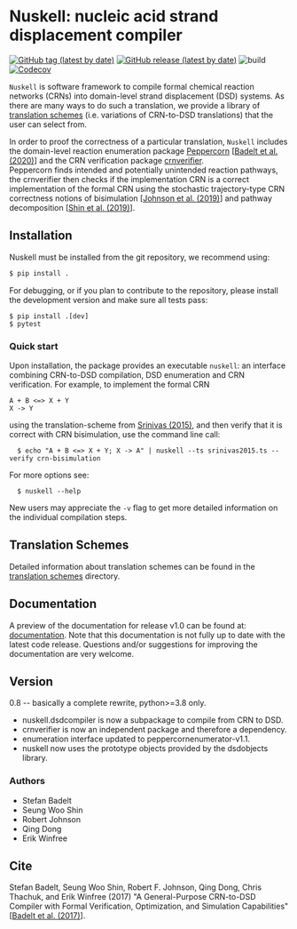 # Nuskell: nucleic acid strand displacement compiler

[![GitHub tag (latest by date)](https://img.shields.io/github/v/tag/DNA-and-Natural-Algorithms-Group/nuskell)](https://github.com/DNA-and-Natural-Algorithms-Group/nuskell/tags)
[![GitHub release (latest by date)](https://img.shields.io/github/v/release/DNA-and-Natural-Algorithms-Group/nuskell?include_prereleases)](https://github.com/DNA-and-Natural-Algorithms-Group/nuskell/releases)
![build](https://github.com/DNA-and-Natural-Algorithms-Group/nuskell/actions/workflows/python-package.yml/badge.svg)
[![Codecov](https://img.shields.io/codecov/c/github/dna-and-natural-algorithms-group/nuskell)](https://codecov.io/gh/dna-and-natural-algorithms-group/nuskell)

``Nuskell`` is software framework to compile formal chemical reaction networks
(CRNs) into domain-level strand displacement (DSD) systems.  As there are many
ways to do such a translation, we provide a library of [translation schemes]
(i.e. variations of CRN-to-DSD translations) that the user can select from. 

In order to proof the correctness of a particular translation,
``Nuskell`` includes the domain-level reaction enumeration package
[Peppercorn][] [[Badelt et al. (2020)]] and the CRN verification package
[crnverifier][].  
Peppercorn finds intended and potentially unintended reaction pathways, the
crnverifier then checks if the implementation CRN is a correct implementation
of the formal CRN using the stochastic trajectory-type CRN correctness notions
of bisimulation [[Johnson et al. (2019)]] and pathway decomposition 
[[Shin et al.  (2019)]].

## Installation
Nuskell must be installed from the git repository, we recommend using:
```bash
$ pip install .
```

For debugging, or if you plan to contribute to the repository, please install
the development version and make sure all tests pass:
``` 
$ pip install .[dev]
$ pytest 
```

### Quick start
Upon installation, the package provides an executable `nuskell`: an interface
combining CRN-to-DSD compilation, DSD enumeration and CRN verification.  For
example, to implement the formal CRN
```
A + B <=> X + Y
X -> Y
```
using the translation-scheme from [Srinivas (2015)], and then verify that
it is correct with CRN bisimulation, use the command line call:
```
  $ echo "A + B <=> X + Y; X -> A" | nuskell --ts srinivas2015.ts --verify crn-bisimulation
```

For more options see:
```
  $ nuskell --help
```
New users may appreciate the `-v` flag to get more detailed information on the individual 
compilation steps.

## Translation Schemes
Detailed information about translation schemes can be found in the [translation
schemes] directory.
 
## Documentation
A preview of the documentation for release v1.0 can be found at:
[documentation].  Note that this documentation is not fully up to date with the
latest code release. Questions and/or suggestions for improving the
documentation are very welcome.

## Version
0.8 -- basically a complete rewrite, python>=3.8 only.
  * nuskell.dsdcompiler is now a subpackage to compile from CRN to DSD.
  * crnverifier is now an independent package and therefore a dependency.
  * enumeration interface updated to peppercornenumerator-v1.1.
  * nuskell now uses the prototype objects provided by the dsdobjects library.

### Authors
  - Stefan Badelt
  - Seung Woo Shin
  - Robert Johnson
  - Qing Dong
  - Erik Winfree

## Cite
Stefan Badelt, Seung Woo Shin, Robert F. Johnson, Qing Dong, Chris Thachuk, and Erik Winfree (2017)
"A General-Purpose CRN-to-DSD Compiler with Formal Verification, Optimization, and Simulation Capabilities"
[[Badelt et al. (2017)]].

[//]: References
[Peppercorn]: <https://github.com/DNA-and-Natural-Algorithms-Group/peppercornenumerator>
[crnverifier]: <https://github.com/DNA-and-Natural-Algorithms-Group/crnverifier>
[translation schemes]: <https://github.com/DNA-and-Natural-Algorithms-Group/nuskell/tree/master/nuskell/dsdcompiler/schemes>
[Srinivas (2015)]: <https://github.com/DNA-and-Natural-Algorithms-Group/nuskell/tree/master/nuskell/dsdcompiler/schemes/literature/srinivas2015.ts>
[Badelt et al. (2017)]: <https://doi.org/10.1007/978-3-319-66799-7_15>
[Badelt et al. (2020)]: <https://doi.org/10.1098/rsif.2019.0866>
[Shin et al. (2019)]: <https://doi.org/10.1016/j.tcs.2017.10.011> 
[Johnson et al. (2019)]: <https://doi.org/10.1016/j.tcs.2018.01.002>
[documentation]: <http://dna.caltech.edu/~badelt/nuskell/index.html>


